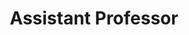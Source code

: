 ---
layout: about
inline: false
group: Alumni
group_rank: 10
team_frontpage: false

title: Assistant Professor
company: School of Computing, DePaul University
description: Profile of PhD Jamshid Sourati, Assistant Professor at School of Computing, DePaul University.
lastname: Sourati
publications: 'author^=*Jamshid Sourati || renamed^=*Jamshid Sourati'

profile:
    name: Dr. Jamshid Sourati
    align: right
    role: Doctoral Researcher
    github: jsourati
    linkedin: jamshid-sourati-3050b133
    scholar: https://scholar.google.com/citations?user=JeVyxh4AAAAJ&hl=en
    image: profile_pictures/sourati_jamshid.jpeg
    website: https://jsourati.github.io/
---